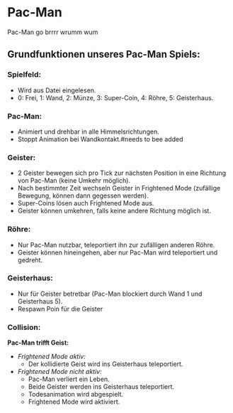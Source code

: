 # Pac-Man
Pac-Man go brrrr wrumm wum
## Grundfunktionen unseres Pac-Man Spiels:
### Spielfeld:
- Wird aus Datei eingelesen.
- 0: Frei, 1: Wand, 2: Münze, 3: Super-Coin, 4: Röhre, 5: Geisterhaus.

### Pac-Man:
- Animiert und drehbar in alle Himmelsrichtungen.
- Stoppt Animation bei Wandkontakt.#needs to bee added

### Geister:
- 2 Geister bewegen sich pro Tick zur nächsten Position in eine Richtung von Pac-Man (keine Umkehr möglich).
- Nach bestimmter Zeit wechseln Geister in Frightened Mode (zufällige Bewegung, können dann gegessen werden).
- Super-Coins lösen auch Frightened Mode aus.
- Geister können umkehren, falls keine andere Richtung möglich ist.

### Röhre:
- Nur Pac-Man nutzbar, teleportiert ihn zur zufälligen anderen Röhre.
- Geister können hineingehen, aber nur Pac-Man wird teleportiert und gedreht.

### Geisterhaus:
- Nur für Geister betretbar (Pac-Man blockiert durch Wand 1 und Geisterhaus 5). 
- Respawn Poin für die Geister

### Collision:
**Pac-Man trifft Geist:**
 - *Frightened Mode aktiv:*
   - Der kollidierte Geist wird ins Geisterhaus teleportiert.
 - *Frightened Mode nicht aktiv:*
   - Pac-Man verliert ein Leben.
   - Beide Geister werden ins Geisterhaus teleportiert.
   - Todesanimation wird abgespielt.
   - Frightened Mode wird aktiviert.
